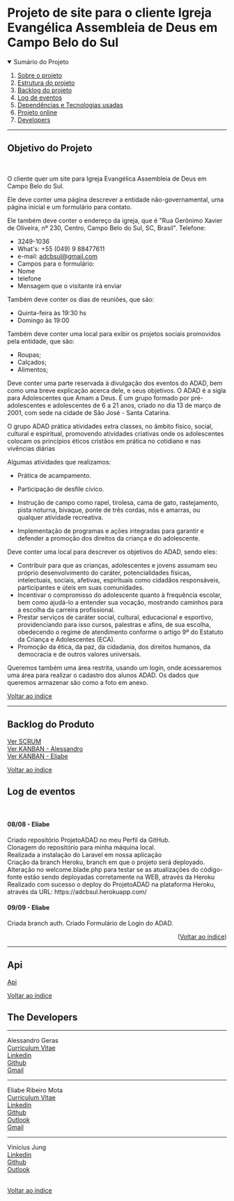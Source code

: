 # Projeto de site para o cliente Igreja Evangélica Assembleia de Deus em Campo Belo do Sul

<details open>
    <summary name="index">Sumário do Projeto</summary>
    <ol>
        <li><a href="#projeto">Sobre o projeto</a></li>
        <li><a href="#estrutura">Estrutura do projeto</a></li>
        <li><a href="#backlog">Backlog do projeto</a></li>
        <li><a href="#log">Log de eventos</a></li>
        <li><a href="#tecnologias">Dependências e Tecnologias usadas</a></li>
        <li><a href="#link">Projeto online</a></li>
        <li><a href="#developers">Developers</a>
    </ol>

</details>

-----

## Objetivo do Projeto

<br />

<a name="objetivo"></a>

O cliente quer um site para Igreja Evangélica Assembleia de Deus em Campo Belo do Sul.  

Ele deve conter uma página descrever a entidade não-governamental, uma página inicial e um formulário para contato.

Ele também deve conter o endereço da igreja, que é "Rua Gerônimo Xavier de Oliveira, nº 230, Centro, Campo Belo do Sul, SC, Brasil".
 Telefone:  

- 3249-1036
- What's: +55 (049) 9 88477611
- e-mail: <adcbsul@gmail.com>
- Campos para o formulário:
- Nome
- telefone
- Mensagem que o visitante irá enviar
  
Também deve conter os dias de reuniões, que são:

- Quinta-feira às 19:30 hs
- Domingo às 19:00

Também deve conter uma local para exibir os projetos sociais promovidos pela entidade, que são:

- Roupas;
- Calçados;
- Alimentos;

Deve conter uma parte reservada à divulgação dos eventos do ADAD, bem como uma breve explicação acerca dele, e seus objetivos. O ADAD é a sigla para Adolescentes que Amam a Deus. É um grupo formado por pré-adolescentes e adolescentes de 6 a 21 anos, criado no dia 13 de março de 2001, com sede na cidade de São José - Santa Catarina.

O grupo ADAD prática atividades extra classes, no âmbito físico, social, cultural e espiritual, promovendo atividades criativas onde os adolescentes colocam os princípios éticos cristãos em prática no cotidiano e nas vivências diárias

Algumas atividades que realizamos:

- Prática de acampamento.

- Participação de desfile cívico.

- Instrução de campo como rapel, tirolesa, cama de gato, rastejamento, pista noturna, bivaque, ponte de três cordas, nós e amarras, ou qualquer atividade recreativa.

- Implementação de programas e ações integradas para garantir e defender a promoção dos direitos da criança e do adolescente.

Deve conter uma local para descrever os objetivos do ADAD, sendo eles:

- Contribuir para que as crianças, adolescentes e jovens assumam seu próprio desenvolvimento do caráter, potencialidades físicas, intelectuais, sociais, afetivas, espirituais como cidadãos responsáveis, participantes e úteis em suas comunidades.
- Incentivar o compromisso do adolescente quanto à frequência escolar, bem como ajudá-lo a entender sua vocação, mostrando caminhos para a escolha da carreira profissional.
- Prestar serviços de caráter social, cultural, educacional e esportivo, providenciando para isso cursos, palestras e afins, de sua escolha, obedecendo o regime de atendimento conforme o artigo 9º do Estatuto da Criança e Adolescentes (ECA).
- Promoção da ética, da paz, da cidadania, dos direitos humanos, da democracia e de outros valores universais.

Queremos também uma área restrita, usando um login, onde acessaremos uma área para realizar o cadastro dos alunos ADAD. Os dados que queremos armazenar são como a foto em anexo.

[Voltar ao índice](#summary)

-----

## Backlog do Produto<br /> <a name="backlog"></a>

[Ver SCRUM](https://trello.com/b/Otut9SlE/projeto-adad-scrum)<br/>
<a href="https://trello.com/b/rwOTsaWS/projeto-adad-kanban">Ver KANBAN - Alessandro</a><br/>
<a href="https://trello.com/b/txmJC7si/projeto-adad-kanban-eliabe">Ver KANBAN - Eliabe</a>

[Voltar ao índice](#summary)

<h2 name="log">Log de eventos</h2>

<br/>

<h4>08/08 - Eliabe</h4>
Criado repositório ProjetoADAD no meu Perfil da GitHub.<br/>
Clonagem do repositório para minha máquina local.<br/>
Realizada a instalação do Laravel em nossa aplicação<br/>
Criação da branch Heroku, branch em que o projeto será deployado. <br/>
Alteração no welcome.blade.php para testar se as atualizações do código-fonte estão sendo deployadas corretamente na WEB, através da Heroku<br/>
Realizado com sucesso o deploy do ProjetoADAD na plataforma Heroku, através da URL: https://adcbsul.herokuapp.com/

<br/>
<h4>09/09 - Eliabe</h4>
Criada branch auth.
Criado Formulário de Login do ADAD.

<p align="right">(<a href="#index">Voltar ao índice</a>)</p>

-----

## Api

<a name="api"></a>

[Api](https://adcbsul.herokuapp.com/)

[Voltar ao índice](#summary)

## The Developers

<a name="developers"></a>

-----

Alessandro Geras <br>
[Curriculum Vitae](https://alessandrogeras.github.io/Curriculum) <br>
[Linkedin](https://www.linkedin.com/in/alessandrogeras) <br>
[Github](https://github.com/AlessandroGeras) <br>
[Gmail](mailto:alessandrogeras@gmail.com) <br>

-----

Eliabe Ribeiro Mota<br/>
[Curriculum Vitae](https://github.com/Eliabe-Ribeiro-22/Eliabe-Ribeiro-22/blob/main/README.md) <br/>
[Linkedin](https://www.linkedin.com/in/eliabe-ribeiro-mota-b9a1b7233/) <br/>
[Github](https://github.com/Eliabe-Ribeiro-22) <br/>
[Outlook](mailto:eliaberibeiro06@hotmail.com) <br/>
[Gmail](mailto:developer.eliabe06@gmail.com) <br/>

-----

Vinícius Jung <br/>
[Linkedin](https://www.linkedin.com/in/vinicius-jung) <br>
[Github](https://github.com/Vinnie-Jung) <br>
[Outlook](mailto:viniciusjung@outlook.com) <br><br>

[Voltar ao índice](#summary)
